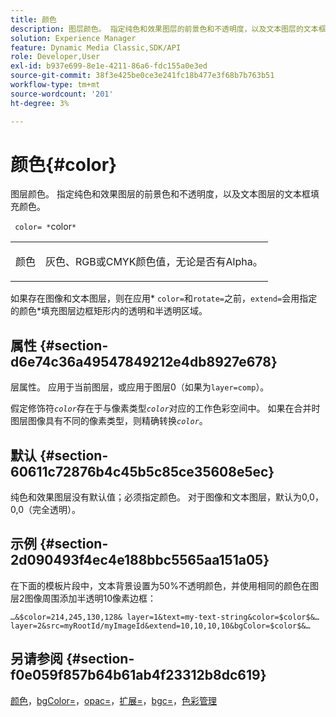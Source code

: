 ```yaml
---
title: 颜色
description: 图层颜色。 指定纯色和效果图层的前景色和不透明度，以及文本图层的文本框填充颜色。
solution: Experience Manager
feature: Dynamic Media Classic,SDK/API
role: Developer,User
exl-id: b937e699-8e1e-4211-86a6-fdc155a0e3ed
source-git-commit: 38f3e425be0ce3e241fc18b477e3f68b7b763b51
workflow-type: tm+mt
source-wordcount: '201'
ht-degree: 3%

---
```


# 颜色{#color}

图层颜色。 指定纯色和效果图层的前景色和不透明度，以及文本图层的文本框填充颜色。

` color= *`color`*`

<table id="simpletable_68645167998A42229CEF858909FD447E"> 
 <tr class="strow"> 
  <td class="stentry"> <p> <span class="codeph"> <span class="varname">颜色</span> </span> </p> </td> 
  <td class="stentry"> <p>灰色、RGB或CMYK颜色值，无论是否有Alpha。 </p> </td> 
 </tr> 
</table>

如果存在图像和文本图层，则在应用* `color=`和`rotate=`之前，`extend=`会用指定的颜色*填充图层边框矩形内的透明和半透明区域。

## 属性 {#section-d6e74c36a49547849212e4db8927e678}

层属性。 应用于当前图层，或应用于图层0（如果为`layer=comp`）。

假定修饰符&#x200B;*`color`*&#x200B;存在于与像素类型&#x200B;*`color`*&#x200B;对应的工作色彩空间中。 如果在合并时图层图像具有不同的像素类型，则精确转换&#x200B;*`color`*。

## 默认 {#section-60611c72876b4c45b5c85ce35608e5ec}

纯色和效果图层没有默认值；必须指定颜色。 对于图像和文本图层，默认为0,0，0,0（完全透明）。

## 示例 {#section-2d090493f4ec4e188bbc5565aa151a05}

在下面的模板片段中，文本背景设置为50%不透明颜色，并使用相同的颜色在图层2图像周围添加半透明10像素边框：

`…&$color=214,245,130,128& layer=1&text=my-text-string&color=$color$&… layer=2&src=myRootId/myImageId&extend=10,10,10,10&bgColor=$color$&…`

## 另请参阅 {#section-f0e059f857b64b61ab4f23312b8dc619}

[颜色](../../../../../is-api/http-ref/image-serving-api-ref/c-http-protocol-reference/c-data-types/r-is-http-color.md#reference-0fdb264a3aed4bd78451bb55311f6e93)，[bgColor=](../../../../../is-api/http-ref/image-serving-api-ref/c-http-protocol-reference/c-command-reference/r-bgcolor.md#reference-441371ba4ef54fe781887c5ae448f6ab)，[opac=](../../../../../is-api/http-ref/image-serving-api-ref/c-http-protocol-reference/c-command-reference/r-opac.md#reference-d2269b51aca34599a08d0a46ee5c27e5)，[扩展=](../../../../../is-api/http-ref/image-serving-api-ref/c-http-protocol-reference/c-command-reference/r-extend.md#reference-7e9156beb285459d830e2d56782a74ac)，[bgc=](../../../../../is-api/http-ref/image-serving-api-ref/c-http-protocol-reference/c-command-reference/r-bgc.md#reference-53376175f617446fbe5c69120f834b88)，[色彩管理](../../../../../is-api/http-ref/image-serving-api-ref/c-http-protocol-reference/c-syntax-and-features/r-color-management.md#reference-c7e4a72d589145189f7e4bcb6b4544d7)
